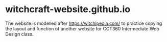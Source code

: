 # witchcraft-website.github.io
The website is modelled after https://witchipedia.com/ to practice copying the layout and function of another website for CCT360 Intermediate Web Design class. 
